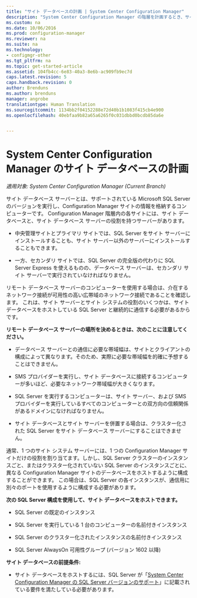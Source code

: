 ```yaml
---
title: "サイト データベースの計画 | System Center Configuration Manager"
description: "System Center Configuration Manager の階層を計画するとき、サイト データベースとサイト データベース サーバーの役割を考える必要があります。"
ms.custom: na
ms.date: 10/06/2016
ms.prod: configuration-manager
ms.reviewer: na
ms.suite: na
ms.technology:
- configmgr-other
ms.tgt_pltfrm: na
ms.topic: get-started-article
ms.assetid: 104fb4cc-6e83-40a3-8e6b-ac909fb9ec7d
caps.latest.revision: 5
caps.handback.revision: 0
author: Brenduns
ms.author: brenduns
manager: angrobe
translationtype: Human Translation
ms.sourcegitcommit: 1134bb2f04152288e72d40b1b1083f415cb4e900
ms.openlocfilehash: 40ebfaa9b82a65a6265f0c031dbbd0bcdb85da6e


---
```

# <a name="plan-for-the-site-database-for-system-center-configuration-manager"></a>System Center Configuration Manager のサイト データベースの計画

*適用対象: System Center Configuration Manager (Current Branch)*

サイト データベース サーバーとは、サポートされている Microsoft SQL Server のバージョンを実行し、Configuration Manager サイトの情報を格納するコンピューターです。 Configuration Manager 階層内の各サイトには、サイト データベースと、サイト データベース サーバーの役割を持つサーバーがあります。  

-   中央管理サイトとプライマリ サイトでは、SQL Server をサイト サーバーにインストールすることも、サイト サーバー以外のサーバーにインストールすることもできます。  

-   一方、セカンダリ サイトでは、SQL Server の完全版の代わりに SQL Server Express を使えるものの、データベース サーバーは、セカンダリ サイト サーバーで実行されていなければなりません。  

リモート データベース サーバーのコンピューターを使用する場合は、介在するネットワーク接続が可用性の高い広帯域のネットワーク接続であることを確認します。 これは、サイト サーバーとサイト システムの役割のいくつかは、サイト データベースをホストしている SQL Server と継続的に通信する必要があるからです。  


**リモート データベース サーバーの場所を決めるときは、次のことに注意してください。**  

-   データベース サーバーとの通信に必要な帯域幅は、サイトとクライアントの構成によって異なります。そのため、実際に必要な帯域幅を的確に予想することはできません。  

-   SMS プロバイダーを実行し、サイト データベースに接続するコンピューターが多いほど、必要なネットワーク帯域幅が大きくなります。  

-   SQL Server を実行するコンピューターは、サイト サーバー、および SMS プロバイダーを実行しているすべてのコンピューターとの双方向の信頼関係があるドメインになければなりません。  

-   サイト データベースとサイト サーバーを併置する場合は、クラスター化された SQL Server をサイト データベース サーバーにすることはできません。  


通常、1 つのサイト システム サーバーには、1 つの Configuration Manager サイトだけの役割を割り当てます。しかし、SQL Server クラスターのインスタンスごと、またはクラスター化されていない SQL Server のインスタンスごとに、異なる Configuration Manager サイトのデータベースをホストするように構成することができます。 この場合は、SQL Server の各インスタンスが、通信用に別々のポートを使用するように構成する必要があります。  


**次の SQL Server 構成を使用して、サイト データベースをホストできます。**  

-   SQL Server の既定のインスタンス  

-   SQL Server を実行している 1 台のコンピューターの名前付きインスタンス  

-   SQL Server のクラスター化されたインスタンスの名前付きインスタンス  

-   SQL Server AlwaysOn 可用性グループ (バージョン 1602 以降)


**サイト データベースの前提条件:**  

-   サイト データベースをホストするには、SQL Server が「[System Center Configuration Manager の SQL Server バージョンのサポート](../../../core/plan-design/configs/support-for-sql-server-versions.md)」に記載されている要件を満たしている必要があります。  



<!--HONumber=Nov16_HO1-->


